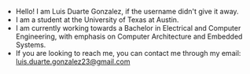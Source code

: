 - Hello! I am Luis Duarte Gonzalez, if the username didn't give it away.
- I am a student at the University of Texas at Austin.
- I am currently working towards a Bachelor in Electrical and Computer Engineering, with emphasis on Computer Architecture and Embedded Systems.
- If you are looking to reach me, you can contact me through my email: luis.duarte.gonzalez23@gmail.com
